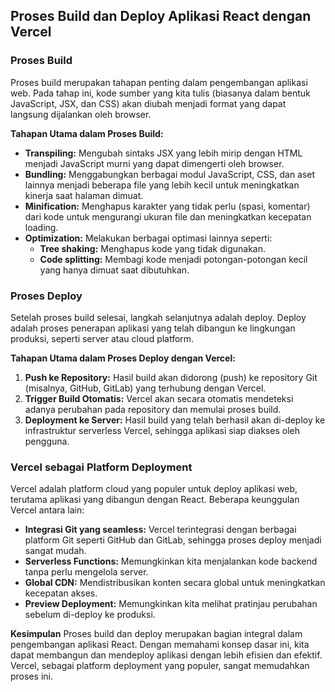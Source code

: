 ## Proses Build dan Deploy Aplikasi React dengan Vercel

### Proses Build

Proses build merupakan tahapan penting dalam pengembangan aplikasi web. Pada tahap ini, kode sumber yang kita tulis (biasanya dalam bentuk JavaScript, JSX, dan CSS) akan diubah menjadi format yang dapat langsung dijalankan oleh browser.

**Tahapan Utama dalam Proses Build:**

- **Transpiling:** Mengubah sintaks JSX yang lebih mirip dengan HTML menjadi JavaScript murni yang dapat dimengerti oleh browser.
- **Bundling:** Menggabungkan berbagai modul JavaScript, CSS, dan aset lainnya menjadi beberapa file yang lebih kecil untuk meningkatkan kinerja saat halaman dimuat.
- **Minification:** Menghapus karakter yang tidak perlu (spasi, komentar) dari kode untuk mengurangi ukuran file dan meningkatkan kecepatan loading.
- **Optimization:** Melakukan berbagai optimasi lainnya seperti:
  - **Tree shaking:** Menghapus kode yang tidak digunakan.
  - **Code splitting:** Membagi kode menjadi potongan-potongan kecil yang hanya dimuat saat dibutuhkan.

### Proses Deploy

Setelah proses build selesai, langkah selanjutnya adalah deploy. Deploy adalah proses penerapan aplikasi yang telah dibangun ke lingkungan produksi, seperti server atau cloud platform.

**Tahapan Utama dalam Proses Deploy dengan Vercel:**

1. **Push ke Repository:** Hasil build akan didorong (push) ke repository Git (misalnya, GitHub, GitLab) yang terhubung dengan Vercel.
2. **Trigger Build Otomatis:** Vercel akan secara otomatis mendeteksi adanya perubahan pada repository dan memulai proses build.
3. **Deployment ke Server:** Hasil build yang telah berhasil akan di-deploy ke infrastruktur serverless Vercel, sehingga aplikasi siap diakses oleh pengguna.

### Vercel sebagai Platform Deployment

Vercel adalah platform cloud yang populer untuk deploy aplikasi web, terutama aplikasi yang dibangun dengan React. Beberapa keunggulan Vercel antara lain:

- **Integrasi Git yang seamless:** Vercel terintegrasi dengan berbagai platform Git seperti GitHub dan GitLab, sehingga proses deploy menjadi sangat mudah.
- **Serverless Functions:** Memungkinkan kita menjalankan kode backend tanpa perlu mengelola server.
- **Global CDN:** Mendistribusikan konten secara global untuk meningkatkan kecepatan akses.
- **Preview Deployment:** Memungkinkan kita melihat pratinjau perubahan sebelum di-deploy ke produksi.

**Kesimpulan**
Proses build dan deploy merupakan bagian integral dalam pengembangan aplikasi React. Dengan memahami konsep dasar ini, kita dapat membangun dan mendeploy aplikasi dengan lebih efisien dan efektif. Vercel, sebagai platform deployment yang populer, sangat memudahkan proses ini.
